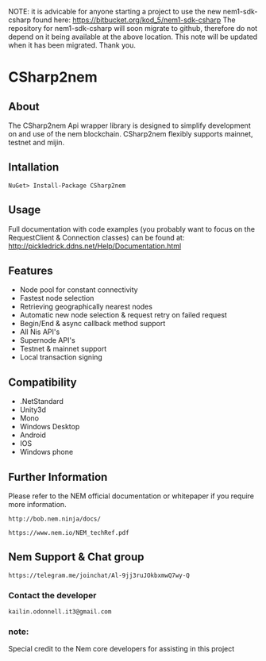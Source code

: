 NOTE: it is advicable for anyone starting a project to use the new nem1-sdk-csharp found here:  https://bitbucket.org/kod_5/nem1-sdk-csharp 
The repository for nem1-sdk-csharp will soon migrate to github, therefore do not depend on it being available at the above location. This note will be updated when it has been migrated. Thank you.


# CSharp2nem

## About

The CSharp2nem Api wrapper library is designed to simplify development on and use of the nem blockchain. CSharp2nem flexibly supports mainnet, testnet and mijin.

## Intallation

	NuGet> Install-Package CSharp2nem

## Usage

Full documentation with code examples (you probably want to focus on the RequestClient & Connection classes) can be found at: 
http://pickledrick.ddns.net/Help/Documentation.html


## Features

- Node pool for constant connectivity
- Fastest node selection
- Retrieving geographically nearest nodes
- Automatic new node selection & request retry on failed request
- Begin/End & async callback method support
- All Nis API's
- Supernode API's
- Testnet & mainnet support
- Local transaction signing

## Compatibility

- .NetStandard
- Unity3d
- Mono
- Windows Desktop
- Android
- IOS 
- Windows phone

## Further Information

Please refer to the NEM official documentation or whitepaper if you require more information.

	http://bob.nem.ninja/docs/
	
	https://www.nem.io/NEM_techRef.pdf
	
## Nem Support & Chat group

	https://telegram.me/joinchat/Al-9jj3ruJOkbxmwQ7wy-Q
	
### Contact the developer

	kailin.odonnell.it3@gmail.com
	
### note:

Special credit to the Nem core developers for assisting in this project
